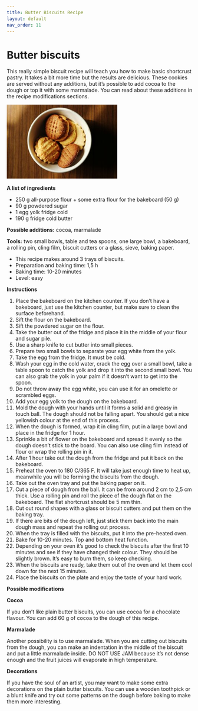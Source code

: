 ```yaml
---
title: Butter Biscuits Recipe
layout: default
nav_order: 11
---
```




<h1>Butter biscuits</h1>


This really simple biscuit recipe will teach you how to make basic shortcrust pastry. It takes a bit more time but the results are delicious. These cookies are served without any additions, but it’s possible to add cocoa to the dough or top it with some marmalade. You can read about these additions in the recipe modifications sections. 

![Alt text](small_size_butter_biscuits.jpg)


**A list of ingredients**

- 250 g all-purpose flour + some extra flour for the bakeboard (50 g)
- 90 g powdered sugar
- 1 egg yolk fridge cold
- 190 g fridge cold butter

**Possible additions:** cocoa, marmalade

**Tools:** two small bowls, table and tea spoons, one large bowl, a bakeboard, a rolling pin, cling film, biscuit cutters or a glass, sieve, baking paper.

- This recipe makes around 3 trays of biscuits.
- Preparation and baking time: 1,5 h
- Baking time: 10-20 minutes
- Level: easy


**Instructions**

1.	Place the bakeboard on the kitchen counter. If you don’t have a bakeboard, just use  the kitchen counter, but make sure to clean the surface beforehand.
2.	Sift the flour on the bakeboard.
3.	Sift the powdered sugar on the flour.
4.	Take the butter out of the fridge and place it in the middle of your flour and sugar pile. 
5.	Use a sharp knife to cut butter into small pieces.
6.	Prepare two small bowls to separate your egg white from the yolk.
7.	Take the egg from the fridge. It must be cold.
8.	Wash your egg in the cold water, crack the egg over a small bowl, take a table spoon to catch the yolk and drop it into the second small bowl. You can also grab the yolk in your palm if it doesn’t want to get into the spoon.
9.	Do not throw away the egg white, you can use it for an omelette or scrambled eggs.
10.	Add your egg yolk to the dough on the bakeboard.
11.	Mold the dough with your hands until it forms a solid and greasy in touch ball. The dough should not be falling apart. You should get a nice yellowish colour at the end of this process.
12.	When the dough is formed, wrap it in cling film, put in a large bowl and place in the fridge for 1 hour.
13.	Sprinkle a bit of flower on the bakeboard and spread it evenly so the dough doesn’t stick to the board. You can also use cling film instead of flour or wrap the rolling pin in it.
14.	After 1 hour take out the dough from the fridge and put it back on the bakeboard.
15.	Preheat the oven to 180 C/365 F. It will take just enough time to heat up, meanwhile you will be forming the biscuits from the dough.
16.	Take out the oven tray and put the baking paper on it.
17.	Cut a piece of dough from the ball. It can be from around 2 cm to 2,5 cm thick. Use a rolling pin and roll the piece of the dough flat on the bakeboard. The flat shortcrust should be 5 mm thin. 
18.	Cut out round shapes with a glass or biscuit cutters and put them on the baking tray.
19.	 If there are bits of the dough left, just stick them back into the main dough mass and repeat the rolling out process.
20.	When the tray is filled with the biscuits, put it into the pre-heated oven. 
21.	Bake for 10-20 minutes. Top and bottom heat function.
22.	Depending on your oven it’s good to check the biscuits after the first 10 minutes and see if they have changed their colour. They should be slightly brown. It’s easy to burn them, so keep checking.
23.	When the biscuits are ready, take them out of the oven and let them cool down for the next 15 minutes.
24.	Place the biscuits on the plate and enjoy the taste of your hard work.


**Possible modifications**


**Cocoa** 

If you don’t like plain butter biscuits, you can use cocoa for a chocolate flavour. You can add 60 g of cocoa to the dough of this recipe.

**Marmalade**

Another possibility is to use marmalade. When you are cutting out biscuits from the dough, you can make an indentation in the middle of the biscuit and put a little marmalade inside. DO NOT USE JAM because it’s not dense enough and the fruit juices will evaporate in high temperature. 

**Decorations**

If you have the soul of an artist, you may want to make some extra decorations on the plain butter biscuits. You can use a wooden toothpick or a blunt knife and try out some patterns on the dough before baking to make them more interesting. 
